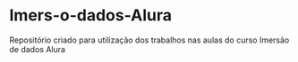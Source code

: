 # Imers-o-dados-Alura
Repositório criado para utilização dos trabalhos nas aulas do curso Imersão de dados Alura
